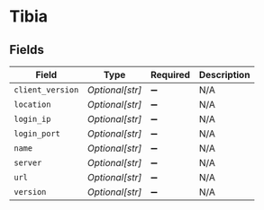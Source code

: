 # Tibia


## Fields

| Field              | Type               | Required           | Description        |
| ------------------ | ------------------ | ------------------ | ------------------ |
| `client_version`   | *Optional[str]*    | :heavy_minus_sign: | N/A                |
| `location`         | *Optional[str]*    | :heavy_minus_sign: | N/A                |
| `login_ip`         | *Optional[str]*    | :heavy_minus_sign: | N/A                |
| `login_port`       | *Optional[str]*    | :heavy_minus_sign: | N/A                |
| `name`             | *Optional[str]*    | :heavy_minus_sign: | N/A                |
| `server`           | *Optional[str]*    | :heavy_minus_sign: | N/A                |
| `url`              | *Optional[str]*    | :heavy_minus_sign: | N/A                |
| `version`          | *Optional[str]*    | :heavy_minus_sign: | N/A                |